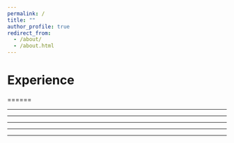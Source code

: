 ```yaml
---
permalink: /
title: ""
author_profile: true
redirect_from: 
  - /about/
  - /about.html
---
```




Experience
======


======



------


------

** **



------



------

